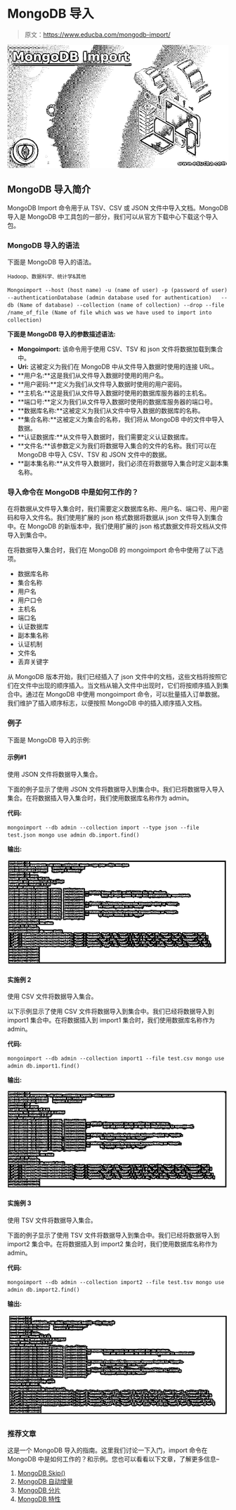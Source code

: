 # MongoDB 导入

> 原文：<https://www.educba.com/mongodb-import/>

![MongoDB Import](img/ee671872108db89b1050771cbce877af.png)



## MongoDB 导入简介

MongoDB Import 命令用于从 TSV、CSV 或 JSON 文件中导入文档。MongoDB 导入是 MongoDB 中工具包的一部分，我们可以从官方下载中心下载这个导入包。

### MongoDB 导入的语法

下面是 MongoDB 导入的语法。

<small>Hadoop、数据科学、统计学&其他</small>

`Mongoimport --host (host name) -u (name of user) -p (password of user) --authenticationDatabase (admin database used for authentication)   --db (Name of database) --collection (name of collection) --drop --file /name_of_file (Name of file which was we have used to import into collection)`

**下面是 MongoDB 导入的参数描述语法:**

*   **Mongoimport:** 该命令用于使用 CSV、TSV 和 json 文件将数据加载到集合中。
*   **Uri:** 这被定义为我们在 MongoDB 中从文件导入数据时使用的连接 URL。
*   **用户名:**这是我们从文件导入数据时使用的用户名。
*   **用户密码:**定义为我们从文件导入数据时使用的用户密码。
*   **主机名:**这是我们从文件导入数据时使用的数据库服务器的主机名。
*   **端口号:**定义为我们从文件导入数据时使用的数据库服务器的端口号。
*   **数据库名称:**这被定义为我们从文件中导入数据的数据库的名称。
*   **集合名称:**这被定义为集合的名称，我们将从 MongoDB 中的文件中导入数据。
*   **认证数据库:**从文件导入数据时，我们需要定义认证数据库。
*   **文件名:**该参数定义为我们将数据导入集合的文件的名称。我们可以在 MongoDB 中导入 CSV、TSV 和 JSON 文件中的数据。
*   **副本集名称:**从文件导入数据时，我们必须在将数据导入集合时定义副本集名称。

### 导入命令在 MongoDB 中是如何工作的？

在将数据从文件导入集合时，我们需要定义数据库名称、用户名、端口号、用户密码和导入文件名。我们使用扩展的 json 格式数据将数据从 json 文件导入到集合中。在 MongoDB 的新版本中，我们使用扩展的 json 格式数据文件将文档从文件导入到集合中。

在将数据导入集合时，我们在 MongoDB 的 mongoimport 命令中使用了以下选项。

*   数据库名称
*   集合名称
*   用户名
*   用户口令
*   主机名
*   端口名
*   认证数据库
*   副本集名称
*   认证机制
*   文件名
*   丢弃关键字

从 MongoDB 版本开始，我们已经插入了 json 文件中的文档，这些文档将按照它们在文件中出现的顺序插入。当文档从输入文件中出现时，它们将按顺序插入到集合中。通过在 MongoDB 中使用 mongoimport 命令，可以批量插入订单数据。我们维护了插入顺序标志，以便按照 MongoDB 中的插入顺序插入文档。

### 例子

下面是 MongoDB 导入的示例:

#### 示例#1

使用 JSON 文件将数据导入集合。

下面的例子显示了使用 JSON 文件将数据导入到集合中。我们已将数据导入导入集合。在将数据插入导入集合时，我们使用数据库名称作为 admin。

**代码:**

`mongoimport --db admin --collection import --type json --file test.json
mongo
use admin
db.import.find()`

**输出:**

![MongoDB Import 1](img/367cab614030d97265ec3b6ede3321be.png)



#### 实施例 2

使用 CSV 文件将数据导入集合。

以下示例显示了使用 CSV 文件将数据导入到集合中。我们已经将数据导入到 import1 集合中。在将数据插入到 import1 集合时，我们使用数据库名称作为 admin。

**代码:**

`mongoimport --db admin --collection import1 --file test.csv
mongo
use admin
db.import1.find()`

**输出:**

![MongoDB Import 2](img/8ae6079d16f7492c082c80b2e6e6d0af.png)



#### 实施例 3

使用 TSV 文件将数据导入集合。

下面的例子显示了使用 TSV 文件将数据导入到集合中。我们已经将数据导入到 import2 集合中。在将数据插入到 import2 集合时，我们使用数据库名称作为 admin。

**代码:**

`mongoimport --db admin --collection import2 --file test.tsv
mongo
use admin
db.import2.find()`

**输出:**

![collection by using TSV file](img/6d8217c224e4fcc2bbeb40d955def2cd.png)



### 推荐文章

这是一个 MongoDB 导入的指南。这里我们讨论一下入门，import 命令在 MongoDB 中是如何工作的？和示例。您也可以看看以下文章，了解更多信息–

1.  [MongoDB Skip()](https://www.educba.com/mongodb-skip/)
2.  [MongoDB 自动增量](https://www.educba.com/mongodb-auto-increment/)
3.  [MongoDB 分片](https://www.educba.com/mongodb-sharding/)
4.  [MongoDB 特性](https://www.educba.com/mongodb-features/)





